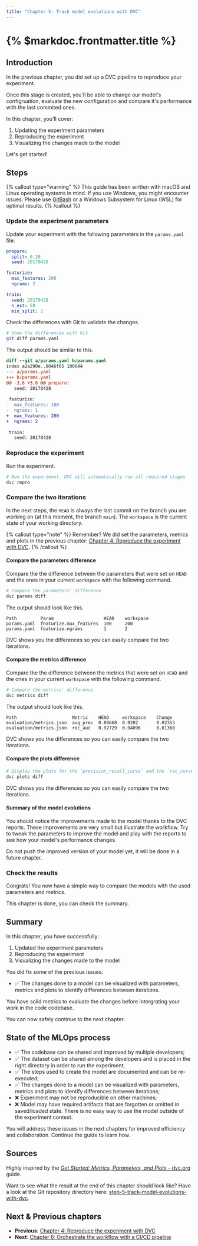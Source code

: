 ```yaml
---
title: "Chapter 5: Track model evolutions with DVC"
---
```


# {% $markdoc.frontmatter.title %}

## Introduction

In the previous chapter, you did set up a DVC pipeline to reproduce your experiment.

Once this stage is created, you'll be able to change our model's configruation, evaluate the new configuration and compare it's performance with the last commited ones. 

In this chapter, you'll cover:

1. Updating the experiment parameters
2. Reproducing the experiment
3. Visualizing the changes made to the model

Let's get started!

## Steps

{% callout type="warning" %}
This guide has been written with macOS and Linux operating systems in mind. If you use Windows, you might encounter issues. Please use [GitBash](https://gitforwindows.org/) or a Windows Subsystem for Linux (WSL) for optimal results.
{% /callout %}

### Update the experiment parameters

Update your experiment with the following parameters in the `params.yaml` file.

```yaml
prepare:
  split: 0.20
  seed: 20170428

featurize:
  max_features: 200
  ngrams: 2

train:
  seed: 20170428
  n_est: 50
  min_split: 2
```

Check the differences with Git to validate the changes.

```sh
# Show the differences with Git
git diff params.yaml
```

The output should be similar to this.

```diff
diff --git a/params.yaml b/params.yaml
index a2a290e..8046f85 100644
--- a/params.yaml
+++ b/params.yaml
@@ -3,8 +3,8 @@ prepare:
   seed: 20170428
 
 featurize:
-  max_features: 100
-  ngrams: 1
+  max_features: 200
+  ngrams: 2
 
 train:
   seed: 20170428
```

### Reproduce the experiment

Run the experiment.

```sh
# Run the experiment. DVC will automatically run all required stages
dvc repro
```

### Compare the two iterations

In the next steps, the `HEAD` is always the last commit on the branch you are working on (at this moment, the branch `main`). The `workspace` is the current state of your working directory.

{% callout type="note" %}
Remember? We did set the parameters, metrics and plots in the previous chapter: [Chapter 4: Reproduce the experiment with DVC](/the-guide/chapter-4-reproduce-the-experiment-with-dvc).
{% /callout %}

#### Compare the parameters difference

Compare the the difference between the parameters that were set on `HEAD` and the ones in your current `workspace` with the following command.

```sh
# Compare the parameters' difference
dvc params diff
```

The output should look like this.

```
Path         Param                   HEAD    workspace
params.yaml  featurize.max_features  100     200
params.yaml  featurize.ngrams        1       2
```

DVC shows you the differences so you can easily compare the two iterations.

#### Compare the metrics difference

Compare the the difference between the metrics that were set on `HEAD` and the ones in your current `workspace` with the following command.

```sh
# Compare the metrics' difference
dvc metrics diff
```

The output should look like this.

```
Path                     Metric    HEAD     workspace    Change
evaluation/metrics.json  avg_prec  0.89668  0.9202       0.02353
evaluation/metrics.json  roc_auc   0.92729  0.94096      0.01368
```

DVC shows you the differences so you can easily compare the two iterations.

#### Compare the plots difference

```sh
# Display the plots for the `precision_recall_curve` and the `roc_curve` - the output file can be visualized in a browser
dvc plots diff
```

DVC shows you the differences so you can easily compare the two iterations.

#### Summary of the model evolutions

You should notice the improvements made to the model thanks to the DVC reports. These improvements are very small but illustrate the workflow. Try to tweak the parameters to improve the model and play with the reports to see how your model's performance changes.

Do not push the improved version of your model yet, it will be done in a future chapter.

### Check the results

Congrats! You now have a simple way to compare the models with the used parameters and metrics.

This chapter is done, you can check the summary.

## Summary

In this chapter, you have successfully:

1. Updated the experiment parameters
2. Reproducing the experiment
3. Visualizing the changes made to the model

You did fix some of the previous issues:

- ✅ The changes done to a model can be visualized with parameters, metrics and plots to identify differences between iterations.

You have solid metrics to evaluate the changes before intergrating your work in the code codebase.

You can now safely continue to the next chapter.

## State of the MLOps process

- ✅ The codebase can be shared and improved by multiple developers;
- ✅ The dataset can be shared among the developers and is placed in the right directory in order to run the experiment;
- ✅ The steps used to create the model are documented and can be re-executed;
- ✅ The changes done to a model can be visualized with parameters, metrics and plots to identify differences between iterations;
- ❌ Experiment may not be reproducible on other machines;
- ❌ Model may have required artifacts that are forgotten or omitted in saved/loaded state. There is no easy way to use the model outside of the experiment context.

You will address these issues in the next chapters for improved efficiency and collaboration. Continue the guide to learn how.

## Sources

Highly inspired by the [_Get Started: Metrics, Parameters, and Plots_ - dvc.org](https://dvc.org/doc/start/data-management/metrics-parameters-plots) guide.

Want to see what the result at the end of this chapter should look like? Have a look at the Git repository directory here: [step-5-track-model-evolutions-with-dvc](https://github.com/csia-pme/a-guide-to-mlops/tree/main/pages/the-guide/step-5-track-model-evolutions-with-dvc).

## Next & Previous chapters

- **Previous**: [Chapter 4: Reproduce the experiment with DVC](/the-guide/chapter-4-reproduce-the-experiment-with-dvc)
- **Next**: [Chapter 6: Orchestrate the workflow with a CI/CD pipeline](/the-guide/chapter-6-orchestrate-the-workflow-with-a-cicd-pipeline)
